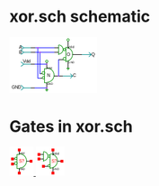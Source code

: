 # xor.sch schematic
![xor.sch](xor.png)
# Gates in xor.sch
[ ![nor.sym](../sym/nor.png) ](nor.html)
[ ![nor1and.sym](../sym/nor1and.png) ](nor1and.html)
